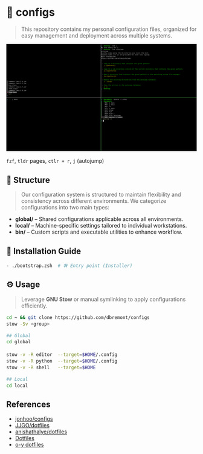 # 📂 configs

> This repository contains my personal configuration files, organized for easy management and deployment across multiple systems.  

![Demo](https://raw.githubusercontent.com/dbremont/dbremont/main/docs/demostracion.png)

`fzf`, `tldr` pages, `ctlr + r`, `j` (autojump)

## 📌 Structure  

> Our configuration system is structured to maintain flexibility and consistency across different environments. We categorize configurations into two main types:

- **global/** – Shared configurations applicable across all environments.
- **local/** – Machine-specific settings tailored to individual workstations.
- **bin/** – Custom scripts and executable utilities to enhance workflow.

## **🚀 Installation Guide**  

```bash
- ./bootstrap.zsh  # 🛠️ Entry point (Installer)
```  

## ⚙️ Usage  

> Leverage **GNU Stow** or manual symlinking to apply configurations efficiently.  

```bash
cd ~ && git clone https://github.com/dbremont/configs
stow -Sv <group>
```

```bash
## Global
cd global

stow -v -R editor  --target=$HOME/.config
stow -v -R python  --target=$HOME/.config
stow -v -R shell   --target=$HOME
```

```bash
## Local
cd local

```

## References

- [jonhoo/configs](https://github.com/jonhoo/configs)
- [JJGO/dotfiles](https://github.com/JJGO/dotfiles)
- [anishathalye/dotfiles](https://github.com/anishathalye/dotfiles)
- [Dotfiles](https://gitlab.com/dwt1/dotfiles)
- [o-y dotfiles](https://github.com/o-y/dotfiles/tree/main)
